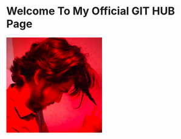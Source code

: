 <h1>Welcome To My Official GIT HUB Page</h1>

<img src="317637292_682952430162423_3462328783437838379_n.jpg" width="50%"/>
